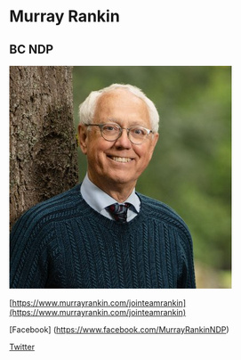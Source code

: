 # Murray Rankin

## BC NDP

![photo of Murrey Rankin](images/image31.jpg)

[https://www.murrayrankin.com/jointeamrankin](https://www.murrayrankin.com/jointeamrankin)

[Facebook] (https://www.facebook.com/MurrayRankinNDP)

[Twitter](https://twitter.com/MurrayRankinNDP)

